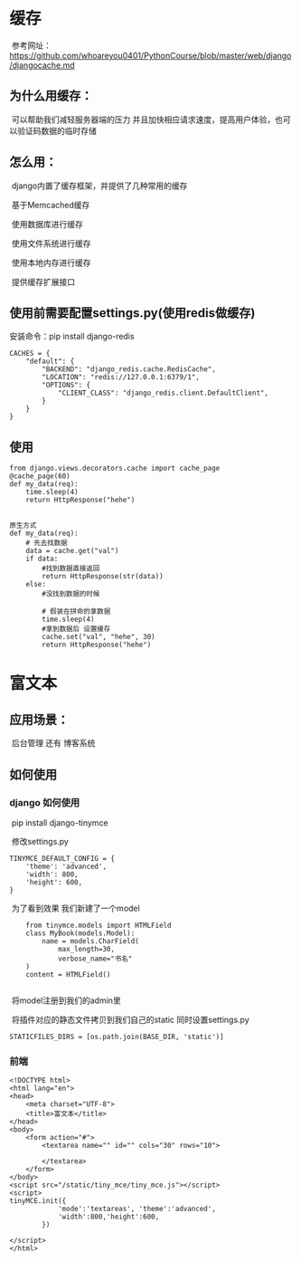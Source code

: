 
# 缓存

​	参考网址：https://github.com/whoareyou0401/PythonCourse/blob/master/web/django/djangocache.md

## 	为什么用缓存：

​		可以帮助我们减轻服务器端的压力 并且加快相应请求速度，提高用户体验，也可以验证码数据的临时存储

## 	怎么用：

​		django内置了缓存框架，并提供了几种常用的缓存

​		基于Memcached缓存

​		使用数据库进行缓存

​		使用文件系统进行缓存

​		使用本地内存进行缓存

​		提供缓存扩展接口

## 使用前需要配置settings.py(使用redis做缓存)

安装命令：pip install django-redis

~~~
CACHES = {
    "default": {
        "BACKEND": "django_redis.cache.RedisCache",
        "LOCATION": "redis://127.0.0.1:6379/1",
        "OPTIONS": {
            "CLIENT_CLASS": "django_redis.client.DefaultClient",
        }
    }
}
~~~

## 使用

~~~
from django.views.decorators.cache import cache_page
@cache_page(60)
def my_data(req):
    time.sleep(4)
    return HttpResponse("hehe")
        
~~~

~~~
原生方式
def my_data(req):
	# 先去找数据
    data = cache.get("val")
    if data:
    	#找到数据直接返回
        return HttpResponse(str(data))
    else:
    	#没找到数据的时候
    	
        # 假装在拼命的拿数据
        time.sleep(4)
        #拿到数据后 设置缓存
        cache.set("val", "hehe", 30)
        return HttpResponse("hehe")
~~~

# 富文本

## 	应用场景：

​		后台管理 还有 博客系统

## 	如何使用

### 			django 如何使用

​						pip install django-tinymce

​					修改settings.py

~~~
TINYMCE_DEFAULT_CONFIG = {
    'theme': 'advanced',
    'width': 800,
    'height': 600,
}
~~~

​	为了看到效果 我们新建了一个model

~~~
	from tinymce.models import HTMLField
	class MyBook(models.Model):
    	name = models.CharField(
        	max_length=30,
       		verbose_name="书名"
    )
    content = HTMLField()
   
~~~

​	将model注册到我们的admin里

​	将插件对应的静态文件拷贝到我们自己的static 同时设置settings.py

~~~
STATICFILES_DIRS = [os.path.join(BASE_DIR, 'static')]
~~~

### 	前端

~~~
<!DOCTYPE html>
<html lang="en">
<head>
    <meta charset="UTF-8">
    <title>富文本</title>
</head>
<body>
    <form action="#">
        <textarea name="" id="" cols="30" rows="10">

        </textarea>
    </form>
</body>
<script src="/static/tiny_mce/tiny_mce.js"></script>
<script>
tinyMCE.init({
			'mode':'textareas', 'theme':'advanced',
			'width':800,'height':600,
		})

</script>
</html>
~~~

